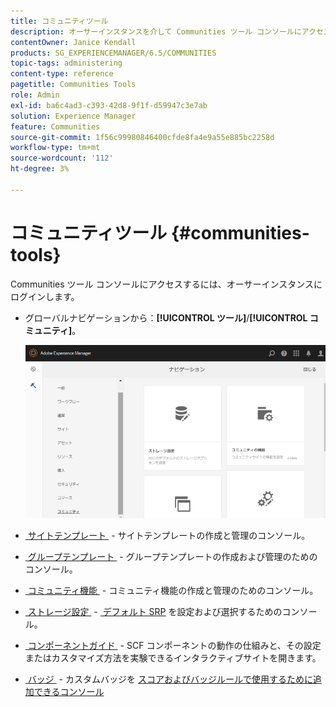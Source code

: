 ```yaml
---
title: コミュニティツール
description: オーサーインスタンスを介して Communities ツール コンソールにアクセスする方法について説明します。
contentOwner: Janice Kendall
products: SG_EXPERIENCEMANAGER/6.5/COMMUNITIES
topic-tags: administering
content-type: reference
pagetitle: Communities Tools
role: Admin
exl-id: ba6c4ad3-c393-42d8-9f1f-d59947c3e7ab
solution: Experience Manager
feature: Communities
source-git-commit: 1f56c99980846400cfde8fa4e9a55e885bc2258d
workflow-type: tm+mt
source-wordcount: '112'
ht-degree: 3%

---
```


# コミュニティツール {#communities-tools}

Communities ツール コンソールにアクセスするには、オーサーインスタンスにログインします。

* グローバルナビゲーションから：**[!UICONTROL ツール]**/**[!UICONTROL コミュニティ]**。

  ![communities](assets/communities-home.png)

* [&#x200B; サイトテンプレート &#x200B;](sites.md) - サイトテンプレートの作成と管理のコンソール。

* [&#x200B; グループテンプレート &#x200B;](tools-groups.md) - グループテンプレートの作成および管理のためのコンソール。

* [&#x200B; コミュニティ機能 &#x200B;](functions.md) - コミュニティ機能の作成と管理のためのコンソール。

* [&#x200B; ストレージ設定 &#x200B;](srp-config.md) - [&#x200B; デフォルト SRP](working-with-srp.md) を設定および選択するためのコンソール。

* [&#x200B; コンポーネントガイド &#x200B;](components-guide.md) - SCF コンポーネントの動作の仕組みと、その設定またはカスタマイズ方法を実験できるインタラクティブサイトを開きます。

* [&#x200B; バッジ &#x200B;](badges.md) - カスタムバッジを [&#x200B; スコアおよびバッジルールで使用するために追加できるコンソール &#x200B;](implementing-scoring.md)
